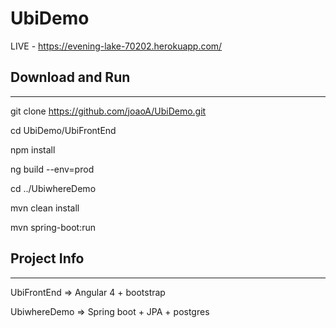 # UbiDemo
LIVE - https://evening-lake-70202.herokuapp.com/

## Download and Run
---

git clone https://github.com/joaoA/UbiDemo.git

cd UbiDemo/UbiFrontEnd

npm install

ng build --env=prod

cd ../UbiwhereDemo

mvn clean install

mvn spring-boot:run




## Project Info
---

UbiFrontEnd  => Angular 4 + bootstrap

UbiwhereDemo => Spring boot + JPA + postgres





